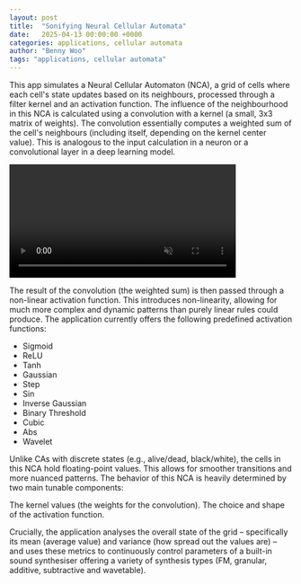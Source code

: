 ```yaml
---
layout: post
title:  "Sonifying Neural Cellular Automata"
date:   2025-04-13 00:00:00 +0000
categories: applications, cellular automata
author: "Benny Woo"
tags: "applications, cellular automata"
---
```


This app simulates a Neural Cellular Automaton (NCA), a grid of cells where each cell's state updates based on its neighbours, processed through a filter kernel and an activation function. The influence of the neighbourhood in this NCA is calculated using a convolution with a kernel (a small, 3x3 matrix of weights). The convolution essentially computes a weighted sum of the cell's neighbours (including itself, depending on the kernel center value). This is analogous to the input calculation in a neuron or a convolutional layer in a deep learning model.

<video width="80%" loop autoplay muted playsinline>
  <source src="{{ '/assets/videos/neural.mp4' | relative_url }}" type="video/mp4">
  Your browser does not support the video tag.
</video>

The result of the convolution (the weighted sum) is then passed through a non-linear activation function. This introduces non-linearity, allowing for much more complex and dynamic patterns than purely linear rules could produce. The application currently offers the following predefined activation functions:

* Sigmoid
* ReLU
* Tanh
* Gaussian
* Step
* Sin
* Inverse Gaussian
* Binary Threshold
* Cubic
* Abs
* Wavelet

Unlike CAs with discrete states (e.g., alive/dead, black/white), the cells in this NCA hold floating-point values. This allows for smoother transitions and more nuanced patterns. The behavior of this NCA is heavily determined by two main tunable components:

The kernel values (the weights for the convolution).
The choice and shape of the activation function.

Crucially, the application analyses the overall state of the grid – specifically its mean (average value) and variance (how spread out the values are) – and uses these metrics to continuously control parameters of a built-in sound synthesiser offering a variety of synthesis types (FM, granular, additive, subtractive and wavetable).